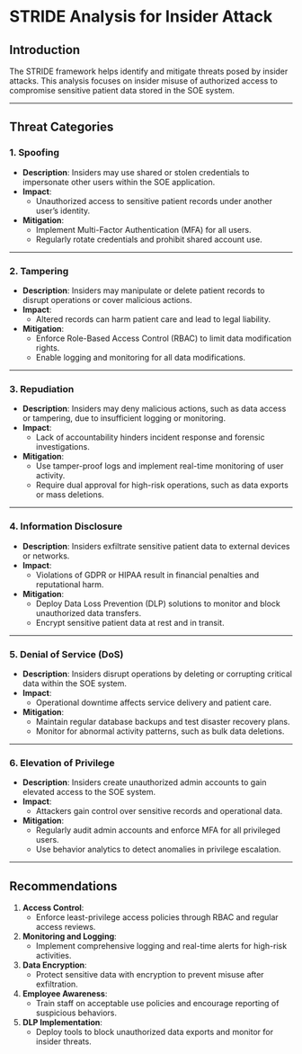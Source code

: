 # STRIDE Analysis for Insider Attack

## Introduction
The STRIDE framework helps identify and mitigate threats posed by insider attacks. This analysis focuses on insider misuse of authorized access to compromise sensitive patient data stored in the SOE system.

---

## Threat Categories

### 1. **Spoofing**
- **Description**: Insiders may use shared or stolen credentials to impersonate other users within the SOE application.
- **Impact**:
  - Unauthorized access to sensitive patient records under another user’s identity.
- **Mitigation**:
  - Implement Multi-Factor Authentication (MFA) for all users.
  - Regularly rotate credentials and prohibit shared account use.

---

### 2. **Tampering**
- **Description**: Insiders may manipulate or delete patient records to disrupt operations or cover malicious actions.
- **Impact**:
  - Altered records can harm patient care and lead to legal liability.
- **Mitigation**:
  - Enforce Role-Based Access Control (RBAC) to limit data modification rights.
  - Enable logging and monitoring for all data modifications.

---

### 3. **Repudiation**
- **Description**: Insiders may deny malicious actions, such as data access or tampering, due to insufficient logging or monitoring.
- **Impact**:
  - Lack of accountability hinders incident response and forensic investigations.
- **Mitigation**:
  - Use tamper-proof logs and implement real-time monitoring of user activity.
  - Require dual approval for high-risk operations, such as data exports or mass deletions.

---

### 4. **Information Disclosure**
- **Description**: Insiders exfiltrate sensitive patient data to external devices or networks.
- **Impact**:
  - Violations of GDPR or HIPAA result in financial penalties and reputational harm.
- **Mitigation**:
  - Deploy Data Loss Prevention (DLP) solutions to monitor and block unauthorized data transfers.
  - Encrypt sensitive patient data at rest and in transit.

---

### 5. **Denial of Service (DoS)**
- **Description**: Insiders disrupt operations by deleting or corrupting critical data within the SOE system.
- **Impact**:
  - Operational downtime affects service delivery and patient care.
- **Mitigation**:
  - Maintain regular database backups and test disaster recovery plans.
  - Monitor for abnormal activity patterns, such as bulk data deletions.

---

### 6. **Elevation of Privilege**
- **Description**: Insiders create unauthorized admin accounts to gain elevated access to the SOE system.
- **Impact**:
  - Attackers gain control over sensitive records and operational data.
- **Mitigation**:
  - Regularly audit admin accounts and enforce MFA for all privileged users.
  - Use behavior analytics to detect anomalies in privilege escalation.

---

## Recommendations
1. **Access Control**:
   - Enforce least-privilege access policies through RBAC and regular access reviews.
2. **Monitoring and Logging**:
   - Implement comprehensive logging and real-time alerts for high-risk activities.
3. **Data Encryption**:
   - Protect sensitive data with encryption to prevent misuse after exfiltration.
4. **Employee Awareness**:
   - Train staff on acceptable use policies and encourage reporting of suspicious behaviors.
5. **DLP Implementation**:
   - Deploy tools to block unauthorized data exports and monitor for insider threats.

